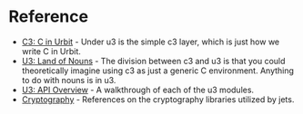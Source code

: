 # Reference

- [C3: C in Urbit](urbit-docs/system/runtime/reference/c) - Under u3 is the simple c3 layer, which is just how we write C in Urbit.
- [U3: Land of Nouns](urbit-docs/system/runtime/reference/nouns) - The division between c3 and u3 is that you could theoretically imagine using c3 as just a generic C environment. Anything to do with nouns is in u3.
- [U3: API Overview](urbit-docs/system/runtime/reference/api) - A walkthrough of each of the u3 modules.
- [Cryptography](urbit-docs/system/runtime/reference/cryptography) - References on the cryptography libraries utilized by jets.
